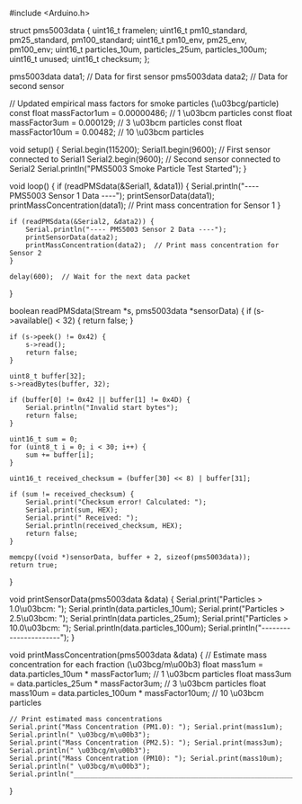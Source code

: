 #include <Arduino.h>

struct pms5003data {
    uint16_t framelen;
    uint16_t pm10_standard, pm25_standard, pm100_standard;
    uint16_t pm10_env, pm25_env, pm100_env;
    uint16_t particles_10um, particles_25um, particles_100um;
    uint16_t unused;
    uint16_t checksum;
};

pms5003data data1;  // Data for first sensor
pms5003data data2;  // Data for second sensor

// Updated empirical mass factors for smoke particles (\u03bcg/particle)
const float massFactor1um = 0.00000486;   // 1 \u03bcm particles
const float massFactor3um = 0.000129;    // 3 \u03bcm particles
const float massFactor10um = 0.00482;   // 10 \u03bcm particles

void setup() {
    Serial.begin(115200);
    Serial1.begin(9600);  // First sensor connected to Serial1
    Serial2.begin(9600);  // Second sensor connected to Serial2
    Serial.println("PMS5003 Smoke Particle Test Started");
}

void loop() {
    if (readPMSdata(&Serial1, &data1)) {
        Serial.println("---- PMS5003 Sensor 1 Data ----");
        printSensorData(data1);
        printMassConcentration(data1);  // Print mass concentration for Sensor 1
    }

    if (readPMSdata(&Serial2, &data2)) {
        Serial.println("---- PMS5003 Sensor 2 Data ----");
        printSensorData(data2);
        printMassConcentration(data2);  // Print mass concentration for Sensor 2
    }

    delay(600);  // Wait for the next data packet
}

boolean readPMSdata(Stream *s, pms5003data *sensorData) {
    if (s->available() < 32) {
        return false;
    }

    if (s->peek() != 0x42) {
        s->read();
        return false;
    }

    uint8_t buffer[32];
    s->readBytes(buffer, 32);

    if (buffer[0] != 0x42 || buffer[1] != 0x4D) {
        Serial.println("Invalid start bytes");
        return false;
    }

    uint16_t sum = 0;
    for (uint8_t i = 0; i < 30; i++) {
        sum += buffer[i];
    }

    uint16_t received_checksum = (buffer[30] << 8) | buffer[31];

    if (sum != received_checksum) {
        Serial.print("Checksum error! Calculated: ");
        Serial.print(sum, HEX);
        Serial.print(" Received: ");
        Serial.println(received_checksum, HEX);
        return false;
    }

    memcpy((void *)sensorData, buffer + 2, sizeof(pms5003data));
    return true;
}

void printSensorData(pms5003data &data) {
    Serial.print("Particles > 1.0\u03bcm: "); Serial.println(data.particles_10um);
    Serial.print("Particles > 2.5\u03bcm: "); Serial.println(data.particles_25um);
    Serial.print("Particles > 10.0\u03bcm: "); Serial.println(data.particles_100um);
    Serial.println("----------------------");
}

void printMassConcentration(pms5003data &data) {
    // Estimate mass concentration for each fraction (\u03bcg/m\u00b3)
    float mass1um = data.particles_10um * massFactor1um;  // 1 \u03bcm particles
    float mass3um = data.particles_25um * massFactor3um;  // 3 \u03bcm particles
    float mass10um = data.particles_100um * massFactor10um; // 10 \u03bcm particles

    // Print estimated mass concentrations
    Serial.print("Mass Concentration (PM1.0): "); Serial.print(mass1um); Serial.println(" \u03bcg/m\u00b3");
    Serial.print("Mass Concentration (PM2.5): "); Serial.print(mass3um); Serial.println(" \u03bcg/m\u00b3");
    Serial.print("Mass Concentration (PM10): "); Serial.print(mass10um); Serial.println(" \u03bcg/m\u00b3");
    Serial.println("____________________________________________________________________________");
}
